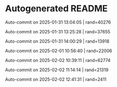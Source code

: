 # Autogenerated README

Auto-commit on 2025-01-31 13:04:05 | rand=40276

Auto-commit on 2025-01-31 13:25:28 | rand=37655

Auto-commit on 2025-01-31 14:00:29 | rand=13918

Auto-commit on 2025-02-01 10:56:40 | rand=22006

Auto-commit on 2025-02-02 10:39:11 | rand=62774

Auto-commit on 2025-02-02 11:14:14 | rand=21319

Auto-commit on 2025-02-02 12:41:31 | rand=2411
